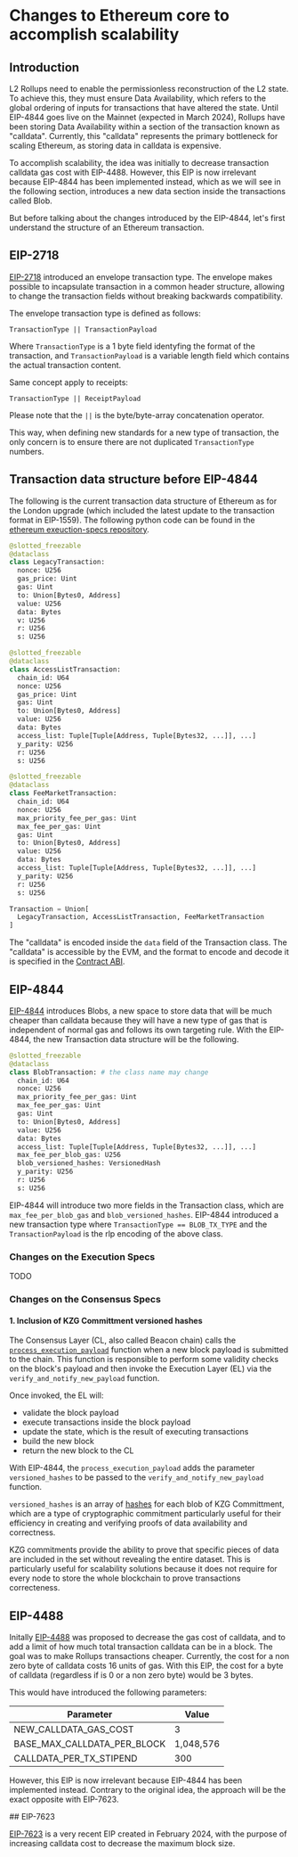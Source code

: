 # Changes to Ethereum core to accomplish scalability

## Introduction

L2 Rollups need to enable the permissionless reconstruction of the L2 state. To achieve this, they must ensure Data Availability, which refers to the global ordering of inputs for transactions that have altered the state.
Until EIP-4844 goes live on the Mainnet (expected in March 2024), Rollups have been storing Data Availability within a section of the transaction known as "calldata". Currently, this "calldata" represents the primary bottleneck for scaling Ethereum, as storing data in calldata is expensive.

To accomplish scalability, the idea was initially to decrease transaction calldata gas cost with EIP-4488. However, this EIP is now irrelevant because EIP-4844 has been implemented instead, which as we will see in the following section, introduces a new data section inside the transactions called Blob.

But before talking about the changes introduced by the EIP-4844, let's first understand the structure of an Ethereum transaction.

## EIP-2718

[EIP-2718](https://github.com/ethereum/EIPs/blob/master/EIPS/eip-2718.md) introduced an envelope transaction type. The envelope makes possible to incapsulate transaction in a common header structure, allowing to change the transaction fields without breaking backwards compatibility.

The envelope transaction type is defined as follows:

`TransactionType || TransactionPayload`

Where `TransactionType` is a 1 byte field identyfing the format of the transaction, and `TransactionPayload` is a variable length field which contains the actual transaction content.

Same concept apply to receipts:

`TransactionType || ReceiptPayload`

Please note that the `||` is the byte/byte-array concatenation operator.

This way, when defining new standards for a new type of transaction, the only concern is to ensure there are not duplicated `TransactionType` numbers.

## Transaction data structure before EIP-4844

The following is the current transaction data structure of Ethereum as for the London upgrade (which included the latest update to the transaction format in EIP-1559).
The following python code can be found in the [ethereum exeuction-specs repository](https://github.com/ethereum/execution-specs).

```python
@slotted_freezable
@dataclass
class LegacyTransaction:
  nonce: U256
  gas_price: Uint
  gas: Uint
  to: Union[Bytes0, Address]
  value: U256
  data: Bytes
  v: U256
  r: U256
  s: U256

@slotted_freezable
@dataclass
class AccessListTransaction:
  chain_id: U64
  nonce: U256
  gas_price: Uint
  gas: Uint
  to: Union[Bytes0, Address]
  value: U256
  data: Bytes
  access_list: Tuple[Tuple[Address, Tuple[Bytes32, ...]], ...]
  y_parity: U256
  r: U256
  s: U256

@slotted_freezable
@dataclass
class FeeMarketTransaction:
  chain_id: U64
  nonce: U256
  max_priority_fee_per_gas: Uint
  max_fee_per_gas: Uint
  gas: Uint
  to: Union[Bytes0, Address]
  value: U256
  data: Bytes
  access_list: Tuple[Tuple[Address, Tuple[Bytes32, ...]], ...]
  y_parity: U256
  r: U256
  s: U256

Transaction = Union[
  LegacyTransaction, AccessListTransaction, FeeMarketTransaction
]
```

The "calldata" is encoded inside the `data` field of the Transaction class. The "calldata" is accessible by the EVM, and the format to encode and decode it is specified in the [Contract ABI](https://docs.soliditylang.org/en/latest/abi-spec.html).

## EIP-4844

[EIP-4844](https://eips.ethereum.org/EIPS/eip-4844) introduces Blobs, a new space to store data that will be much cheaper than calldata because they will have a new type of gas that is independent of normal gas and follows its own targeting rule.
With the EIP-4844, the new Transaction data structure will be the following.

```python
@slotted_freezable
@dataclass
class BlobTransaction: # the class name may change
  chain_id: U64
  nonce: U256
  max_priority_fee_per_gas: Uint
  max_fee_per_gas: Uint
  gas: Uint
  to: Union[Bytes0, Address]
  value: U256
  data: Bytes
  access_list: Tuple[Tuple[Address, Tuple[Bytes32, ...]], ...]
  max_fee_per_blob_gas: U256
  blob_versioned_hashes: VersionedHash
  y_parity: U256
  r: U256
  s: U256
```

EIP-4844 will introduce two more fields in the Transaction class, which are `max_fee_per_blob_gas` and `blob_versioned_hashes`.
EIP-4844 introduced a new transaction type where `TransactionType == BLOB_TX_TYPE` and the `TransactionPayload` is the rlp encoding of the above class.

### Changes on the Execution Specs

TODO

### Changes on the Consensus Specs

#### 1. Inclusion of KZG Committment versioned hashes

The Consensus Layer (CL, also called Beacon chain) calls the [`process_execution_payload`](https://github.com/ethereum/consensus-specs/blob/dev/specs/deneb/beacon-chain.md#modified-process_execution_payload) function when a new block payload is submitted to the chain. This function is responsible to perform some validity checks on the block's payload and then invoke the Execution Layer (EL) via the `verify_and_notify_new_payload` function.

Once invoked, the EL will:

- validate the block payload
- execute transactions inside the block payload
- update the state, which is the result of executing transactions
- build the new block
- return the new block to the CL

With EIP-4844, the `process_execution_payload` adds the parameter `versioned_hashes` to be passed to the `verify_and_notify_new_payload` function.

`versioned_hashes` is an array of [hashes](https://github.com/ethereum/consensus-specs/blob/dev/specs/deneb/beacon-chain.md#modified-process_execution_payload) for each blob of KZG Committment, which are a type of cryptographic commitment particularly useful for their efficiency in creating and verifying proofs of data availability and correctness.

KZG commitments provide the ability to prove that specific pieces of data are included in the set without revealing the entire dataset. This is particularly useful for scalability solutions because it does not require for every node to store the whole blockchain to prove transactions correcteness.

## EIP-4488

Initally [EIP-4488](https://eips.ethereum.org/EIPS/eip-4488) was proposed to decrease the gas cost of calldata, and to add a limit of how much total transaction calldata can be in a block. The goal was to make Rollups transactions cheaper.
Currently, the cost for a non zero byte of calldata costs 16 units of gas. With this EIP, the cost for a byte of calldata (regardless if is 0 or a non zero byte) would be 3 bytes.

This would have introduced the following parameters:

| Parameter                   | Value     |
| --------------------------- | --------- |
| NEW_CALLDATA_GAS_COST       | 3         |
| BASE_MAX_CALLDATA_PER_BLOCK | 1,048,576 |
| CALLDATA_PER_TX_STIPEND     | 300       |

However, this EIP is now irrelevant because EIP-4844 has been implemented instead. Contrary to the original idea, the approach will be the exact opposite with EIP-7623.

## EIP-7623

[EIP-7623](https://eips.ethereum.org/EIPS/eip-7623) is a very recent EIP created in February 2024, with the purpose of increasing calldata cost to decrease the maximum block size.
